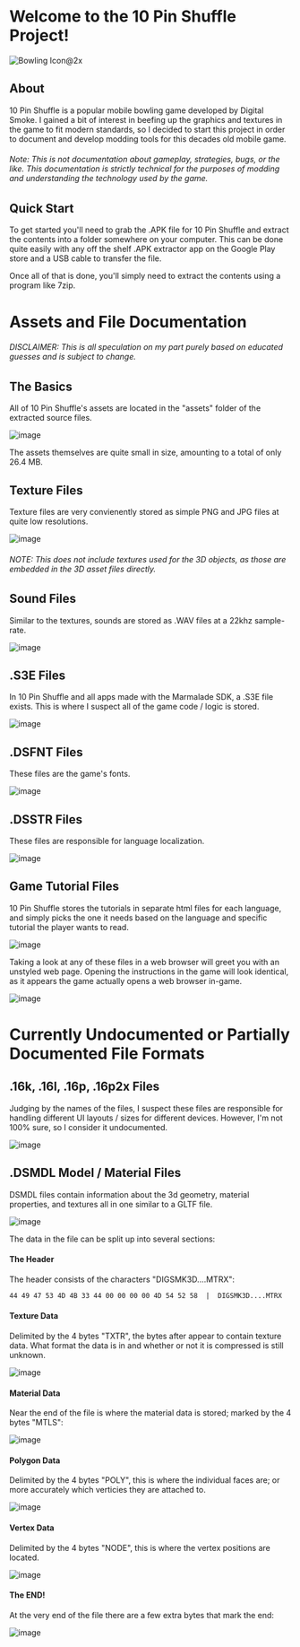 # Welcome to the 10 Pin Shuffle Project!

![Bowling Icon@2x](https://user-images.githubusercontent.com/97776260/149610169-6ff8bb38-a2e8-406c-8827-28f94df16d72.png)

## About

10 Pin Shuffle is a popular mobile bowling game developed by Digital Smoke.
I gained a bit of interest in beefing up the graphics and textures in the game to fit modern standards, so I decided to start this project in order to document and develop modding tools for this decades old mobile game.

###### Note: This is not documentation about gameplay, strategies, bugs, or the like. This documentation is strictly technical for the purposes of modding and understanding the technology used by the game.

## Quick Start

To get started you'll need to grab the .APK file for 10 Pin Shuffle and extract the contents into a folder somewhere on your computer.
This can be done quite easily with any off the shelf .APK extractor app on the Google Play store and a USB cable to transfer the file.

Once all of that is done, you'll simply need to extract the contents using a program like 7zip.

# Assets and File Documentation

###### DISCLAIMER: This is all speculation on my part purely based on educated guesses and is subject to change.

## The Basics

All of 10 Pin Shuffle's assets are located in the "assets" folder of the extracted source files.

![image](https://user-images.githubusercontent.com/97776260/149610299-9cb0b07b-0fcd-45d4-b249-cd77c98c90c5.png)

The assets themselves are quite small in size, amounting to a total of only 26.4 MB.

## Texture Files

Texture files are very convienently stored as simple PNG and JPG files at quite low resolutions.

![image](https://user-images.githubusercontent.com/97776260/149610441-7064d8bb-da35-4d6f-8742-267f0c385ac6.png)

###### NOTE: This does not include textures used for the 3D objects, as those are embedded in the 3D asset files directly.

## Sound Files

Similar to the textures, sounds are stored as .WAV files at a 22khz sample-rate.

![image](https://user-images.githubusercontent.com/97776260/149610872-f3581737-2304-46ab-9535-80ec339dcc17.png)


## .S3E Files

In 10 Pin Shuffle and all apps made with the Marmalade SDK, a .S3E file exists. This is where I suspect all of the game code / logic is stored.

![image](https://user-images.githubusercontent.com/97776260/149611019-01e309c6-322f-4763-a419-e588e59b6a63.png)

## .DSFNT Files

These files are the game's fonts.

![image](https://user-images.githubusercontent.com/97776260/149611099-06b95fa2-fa33-46e7-a26d-260b2bb1aec1.png)

## .DSSTR Files

These files are responsible for language localization.

![image](https://user-images.githubusercontent.com/97776260/149611183-b00a95f5-d314-49f7-bd65-052e8e314cc9.png)


## Game Tutorial Files

10 Pin Shuffle stores the tutorials in separate html files for each language, and simply picks the one it needs based on the language and specific tutorial the player wants to read.

![image](https://user-images.githubusercontent.com/97776260/149611253-a8e66592-9ec0-4da8-ac37-6a699acdc839.png)

Taking a look at any of these files in a web browser will greet you with an unstyled web page. 
Opening the instructions in the game will look identical, as it appears the game actually opens a web browser in-game.

![image](https://user-images.githubusercontent.com/97776260/149611283-e68f8f83-c9d2-4c23-9df7-140b8237a654.png)



# Currently Undocumented or Partially Documented File Formats

## .16k, .16l, .16p, .16p2x Files

Judging by the names of the files, I suspect these files are responsible for handling different UI layouts / sizes for different devices.
However, I'm not 100% sure, so I consider it undocumented.

![image](https://user-images.githubusercontent.com/97776260/149611069-7c863ff3-e05b-4a4a-ba39-827d6691c186.png)

## .DSMDL Model / Material Files

DSMDL files contain information about the 3d geometry, material properties, and textures all in one similar to a GLTF file.

![image](https://user-images.githubusercontent.com/97776260/149611136-920d8bed-164a-43c3-9b61-89a7cc0ff472.png)

The data in the file can be split up into several sections:

#### The Header

The header consists of the characters "DIGSMK3D....MTRX":

```markdown
44 49 47 53 4D 4B 33 44 00 00 00 00 4D 54 52 58  |  DIGSMK3D....MTRX  
```

#### Texture Data

Delimited by the 4 bytes "TXTR", the bytes after appear to contain texture data. 
What format the data is in and whether or not it is compressed is still unknown.

![image](https://user-images.githubusercontent.com/97776260/149614034-591c3e1d-cb46-49b7-b046-dd5184eb94af.png)

#### Material Data

Near the end of the file is where the material data is stored; marked by the 4 bytes "MTLS":

![image](https://user-images.githubusercontent.com/97776260/149614159-83348034-fa76-4770-a3ae-df16e9fabcda.png)

#### Polygon Data

Delimited by the 4 bytes "POLY", this is where the individual faces are; or more accurately which verticies they are attached to.

![image](https://user-images.githubusercontent.com/97776260/149614402-04eb9cd4-e6a5-463b-9b6c-ac31756c96c0.png)

#### Vertex Data

Delimited by the 4 bytes "NODE", this is where the vertex positions are located.

![image](https://user-images.githubusercontent.com/97776260/149614424-e570ab08-53b0-4ec0-bdbf-129b388c405a.png)


#### The END!

At the very end of the file there are a few extra bytes that mark the end:

![image](https://user-images.githubusercontent.com/97776260/149614113-4f5f67bd-d017-4781-a543-68054b762f9c.png)


